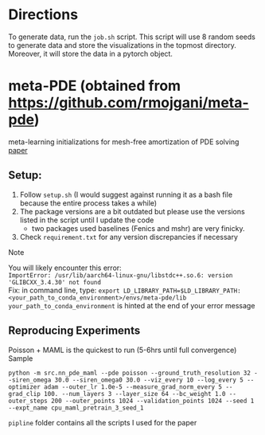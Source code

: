 # Directions
To generate data, run the `job.sh` script. This script will use 8 random seeds to generate data and store the visualizations in the topmost directory. Moreover, it will store the data in a pytorch object. 

# meta-PDE (obtained from https://github.com/rmojgani/meta-pde)
meta-learning initializations for mesh-free amortization of PDE solving  
[paper](https://arxiv.org/abs/2211.01604)

## Setup:
1. Follow `setup.sh` (I would suggest against running it as a bash file because the entire process takes a while)
2. The package versions are a bit outdated but please use the versions listed in the script until I update the code
     -  two packages used baselines (Fenics and mshr) are very finicky.
4. Check `requirement.txt` for any version discrepancies if necessary

> [!NOTE]
> You will likely encounter this error:  
   `ImportError: /usr/lib/aarch64-linux-gnu/libstdc++.so.6: version 'GLIBCXX_3.4.30' not found`  
    Fix: in command line, type: `export LD_LIBRARY_PATH=$LD_LIBRARY_PATH:<your_path_to_conda_environment>/envs/meta-pde/lib`  
   `your_path_to_conda_environment` is hinted at the end of your error message  


## Reproducing Experiments
Poisson + MAML is the quickest to run (5-6hrs until full convergence)
Sample
```
python -m src.nn_pde_maml --pde poisson --ground_truth_resolution 32 --siren_omega 30.0 --siren_omega0 30.0 --viz_every 10 --log_every 5 --optimizer adam --outer_lr 1.0e-5 --measure_grad_norm_every 5 --grad_clip 100. --num_layers 3 --layer_size 64 --bc_weight 1.0 --outer_steps 200 --outer_points 1024 --validation_points 1024 --seed 1 --expt_name cpu_maml_pretrain_3_seed_1
```
`pipline` folder contains all the scripts I used for the paper 
